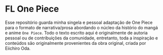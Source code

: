 # FL One Piece

Esse repositório guarda minha singela e pessoal adaptação de One Piece para o formato de narrativa/prosa abordando o núcleo da histório do mangá e anime `One Piece`. Todo o texto escrito aqui é originalmente de autoria pessoal ou de contribuições da comunidade, entretanto, toda a inspiração e conteúdos são originalmente provenientes da obra original, criada por Eiichiro Oda.